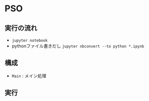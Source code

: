# PSO
## 実行の流れ
- `jupyter notebook`
- pythonファイル書きだし `jupyter nbconvert --to python *.ipynb`

## 構成
- `Main` : メイン処理

## 実行

